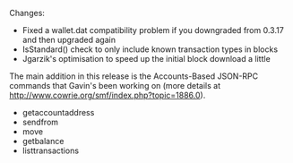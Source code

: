 Changes:
* Fixed a wallet.dat compatibility problem if you downgraded from 0.3.17 and then upgraded again
* IsStandard() check to only include known transaction types in blocks
* Jgarzik's optimisation to speed up the initial block download a little

The main addition in this release is the Accounts-Based JSON-RPC commands that Gavin's been working on (more details at http://www.cowrie.org/smf/index.php?topic=1886.0).  
* getaccountaddress
* sendfrom
* move
* getbalance
* listtransactions
